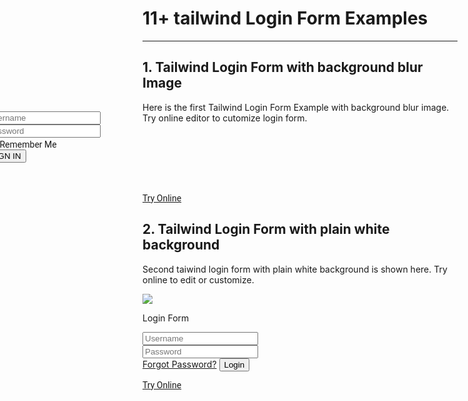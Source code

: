 <h1 class="text-gray-700 font-bold text-2xl md:text-3xl leading-snug">11+ tailwind Login Form Examples</h1>

<hr class="border-t-2 border-b-0 border-gray-100 mt-2 mb-8">
<style>
    @media screen and (max-width:768px){
        #blur-image{
            height:20rem;
        }
    }
</style>
<h2 class="font-bold mb-4 text-gray-700 text-xl">1. Tailwind Login Form with background blur Image</h2>
<p class="my-4 leading-relaxed text-gray-700">Here is the first Tailwind Login Form Example with background blur image. Try online editor to cutomize login form.</p>
<div class="relative px-0" style="font-family:Roboto">
    <div id="blur-image" class="w-full md:h-screen py-4" style="filter: blur(6px); background-image:url('/assets/docs/master/image-01.jpg')"></div>
    <div class="absolute w-4/5 md:w-3/5 bg-white rounded-lg" style="transform: translate(-50%, -50%); top:50%; left:50%">
        <div class="flex justify-center -mt-10">
            <img class="border-2 w-20 h-20 rounded-full" src="/assets/docs/master/image-01.jpg">
        </div>
        <div class="px-12 py-10">
            <div class="w-full mb-3">
                <div class="flex items-center">
                    <i class='ml-3 fill-current text-gray-400 text-xs z-10 far fa-user'></i>
                    <input type='text' placeholder="Username" class="-mx-6 px-8  w-full border rounded py-2 text-gray-700 focus:outline-none" />
                </div>
            </div>
            <div class="w-full mb-2">
                <div class="flex items-center">
                    <i class='ml-3 fill-current text-gray-400 text-xs z-10 fas fa-lock'></i>
                    <input type='text' placeholder="Password" class="-mx-6 px-8 w-full border rounded py-2 text-gray-700 focus:outline-none" />
                </div>
            </div>
            <div class="mt-8 flex justify-between">
                <div class="flex items-center">
                    <input type="checkbox" class="w-4 h-4 mr-2" id="remember">
                    <label class="text-xs text-gray-700" for="remember">Remember Me</label>
                </div>
                <div>
                    <button type='text' class="bg-yellow-400 text-xs text-gray-700 rounded px-4 py-2">SIGN IN</button>
                </div>
            </div>
        </div>
    </div>
</div>
<div class="p-6 border rounded-t-lg text-center mt-16" style="font-family:Roboto">
    <a href="/editors/login-form-aae3bf9c13e3" class="leading-tight bg-blue-600 hover:text-gray-100 text-gray-200 rounded px-6 py-3 text-sm">Try Online</a>
</div>

<h2 class="font-bold mb-4 text-gray-700 text-xl mt-16">2. Tailwind Login Form with plain white background</h2>
<p class="my-4 leading-relaxed text-gray-700">Second taiwind login form with plain white background is shown here. Try online to edit or customize.</p>

<div class="p-6 border rounded-t-lg mt-16 flex justify-center">
    <form class="w-full md:w-3/5">
        <div class="flex font-bold justify-center">
            <img class="h-20 w-20"
                src="https://raw.githubusercontent.com/sefyudem/Responsive-Login-Form/master/img/avatar.svg">
        </div>
        <p class="text-3xl text-center text-gray-700 mb-10">Login Form</p>
        <div class="px-12 pb-10">
            <div class="w-full mb-2">
                <div class="flex items-center">
                    <i class='ml-3 fill-current text-gray-400 text-xs z-10 fas fa-user'></i>
                    <input type='text' placeholder="Username"
                        class="-mx-6 px-8  w-full border rounded px-3 py-2 text-gray-700 focus:outline-none" />
                </div>
            </div>
            <div class="w-full mb-2">
                <div class="flex items-center">
                    <i class='ml-3 fill-current text-gray-400 text-xs z-10 fas fa-lock'></i>
                    <input type='text' placeholder="Password"
                        class="-mx-6 px-8 w-full border rounded px-3 py-2 text-gray-700 focus:outline-none" />
                </div>
            </div>
            <a href="#" class="text-xs text-gray-500 float-right mb-4">Forgot Password?</a>
            <button type="submit"
                class="w-full py-2 rounded-full bg-green-600 text-gray-100  focus:outline-none">Login</button>
    </div>
  </form>
</div>
<div class="p-6 border rounded-t-lg text-center mt-16" style="font-family:Roboto">
    <a href="/editors/tailwind-login-form-green-aafe4d11b1d0" class="leading-tight bg-blue-600 hover:text-gray-100 text-gray-200 rounded px-6 py-3 text-sm">Try Online</a>
</div>
